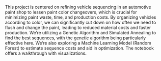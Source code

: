 This project is centered on refining vehicle sequencing in an automotive paint shop to lessen paint color changeovers, which is crucial for minimizing paint waste, time, and production costs. By  organizing vehicles according to color, we can significantly cut down on how often we need to flush and change the paint, leading to reduced material costs and faster production. We’re utilizing a Genetic Algorithm and Simulated Annealing to find the best sequences, with the genetic algorithm being particularly effective here. We’re also exploring a Machine Learning Model (Random Forest) to estimate sequence costs and aid in optimization. The notebook offers a walkthrough with visualizations.
